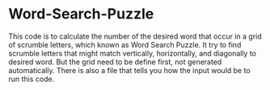# Word-Search-Puzzle
This code is to calculate the number of the desired word that occur in a grid of scrumble letters, which known as Word Search Puzzle. It try to find scrumble letters that might match vertically, horizontally, and diagonally to desired word. But the grid need to be define first, not generated automatically. There is also a file that tells you how the input would be to run this code.

